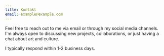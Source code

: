 ```yaml
---
title: Kontakt
email: example@example.com
---
```

<p>Feel free to reach out to me via email or through my social media channels. I'm always open to discussing new projects, collaborations, or just having a chat about art and culture.</p>

<p>I typically respond within 1-2 business days.</p> 